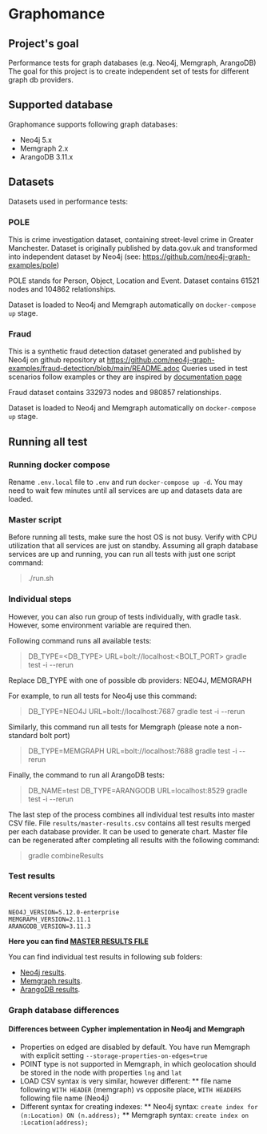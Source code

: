 # Graphomance


## Project's goal
Performance tests for graph databases (e.g. Neo4j, Memgraph, ArangoDB)
The goal for this project is to create independent set of tests for different graph db providers.

## Supported database
Graphomance supports following graph databases:
* Neo4j 5.x
* Memgraph 2.x 
* ArangoDB 3.11.x

## Datasets

Datasets used in performance tests:

### POLE

This is crime investigation dataset, containing street-level crime in Greater Manchester. Dataset is originally published by data.gov.uk and transformed into independent dataset by Neo4j (see: https://github.com/neo4j-graph-examples/pole) 

POLE stands for Person, Object, Location and Event. Dataset contains 61521 nodes and 104862 relationships.

Dataset is loaded to Neo4j and Memgraph automatically on `docker-compose up` stage.

### Fraud

This is a synthetic fraud detection dataset generated and published by Neo4j on github repository at https://github.com/neo4j-graph-examples/fraud-detection/blob/main/README.adoc
Queries used in test scenarios follow examples or they are inspired by [documentation page](https://github.com/neo4j-graph-examples/fraud-detection/blob/main/documentation/fraud-detection.adoc)

Fraud dataset contains 332973 nodes and 980857 relationships.

Dataset is loaded to Neo4j and Memgraph automatically on `docker-compose up` stage.


## Running all test

### Running docker compose
Rename `.env.local` file to `.env` and run `docker-compose up -d`. You may need to wait few minutes until all services are up and datasets data are loaded.

### Master script
Before running all tests, make sure the host OS is not busy. Verify with CPU utilization that all services are just on standby.
Assuming all graph database services are up and running, you can run all tests with just one script command:
> ./run.sh

### Individual steps

However, you can also run group of tests individually, with gradle task. However, some environment variable are required then. 

Following command runs all available tests:
> DB_TYPE=<DB_TYPE> URL=bolt://localhost:<BOLT_PORT> gradle test -i --rerun

Replace DB_TYPE with one of possible db providers: NEO4J, MEMGRAPH

For example, to run all tests for Neo4j use this command:
> DB_TYPE=NEO4J URL=bolt://localhost:7687 gradle test -i --rerun

Similarly, this command run all tests for Memgraph (please note a non-standard bolt port)
> DB_TYPE=MEMGRAPH URL=bolt://localhost:7688 gradle test -i --rerun

Finally, the command to run all ArangoDB tests:
> DB_NAME=test DB_TYPE=ARANGODB URL=localhost:8529 gradle test -i --rerun

The last step of the process combines all individual test results into master CSV file. File `results/master-results.csv` contains all test results merged per each database provider. It can be used to generate chart. Master file can be regenerated after completing all results with the following command:
> gradle combineResults

### Test results

#### Recent versions tested
```
NEO4J_VERSION=5.12.0-enterprise
MEMGRAPH_VERSION=2.11.1
ARANGODB_VERSION=3.11.3
```

**Here you can find [MASTER RESULTS FILE](results/master-results.csv)**

You can find individual test results in following sub folders:
* [Neo4j results](results/neo4j/).
* [Memgraph results](results/memgraph/).
* [ArangoDB results](results/arangodb/).


### Graph database differences

#### Differences between Cypher implementation in Neo4j and Memgraph 

* Properties on edged are disabled by default. You have run Memgraph with explicit setting `--storage-properties-on-edges=true`
* POINT type is not supported in Memgraph, in which geolocation should be stored in the node with properties `lng` and `lat`
* LOAD CSV syntax is very similar, however different:
** file name following `WITH HEADER` (memgraph) vs opposite place, `WITH HEADERS` following file name  (Neo4j)
* Different syntax for creating indexes:
** Neo4j syntax: `create index for (n:Location) ON (n.address);`
** Memgraph syntax: `create index on :Location(address);`
